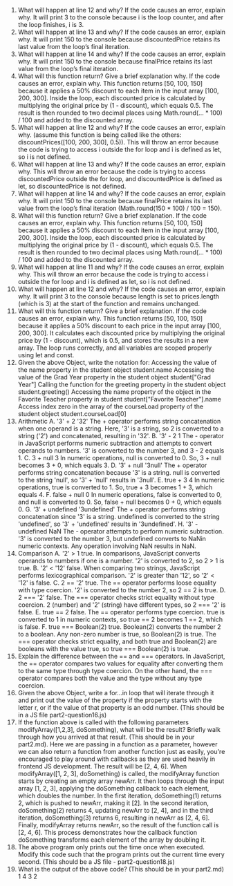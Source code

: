1. What will happen at line 12 and why? If the code causes an error, explain why.
   It will print 3 to the console because i is the loop counter, and after the loop finishes, i is 3.
2. What will happen at line 13 and why? If the code causes an error, explain why.
   It will print 150 to the console because discountedPrice retains its last value from the loop’s final iteration.
3. What will happen at line 14 and why? If the code causes an error, explain why.
   It will print 150 to the console because finalPrice retains its last value from the loop’s final iteration.
4. What will this function return? Give a brief explanation why. If the code causes an error, explain why.
   This function returns [50, 100, 150] because it applies a 50% discount to each item in the input array [100, 200, 300]. Inside the loop, each discounted price is calculated by multiplying the original price by (1 - discount), which equals 0.5. The result is then rounded to two decimal places using Math.round(... * 100) / 100 and added to the discounted array. 
5. What will happen at line 12 and why?  If the code causes an error, explain why. (assume this function is being called like the others: discountPrices([100, 200, 300], 0.5)).
   This will throw an error because the code is trying to access i outside the for loop and i is defined as let, so i is not defined.
6. What will happen at line 13 and why? If the code causes an error, explain why. 
   This will throw an error because the code is trying to access discountedPrice outside the for loop, and discountedPrice is defined as let, so discountedPrice is not defined.
7. What will happen at line 14 and why? If the code causes an error, explain why.
   It will print 150 to the console because finalPrice retains its last value from the loop’s final iteration (Math.round(150 * 100) / 100 = 150).
8. What will this function return? Give a brief explanation. If the code causes an error, explain why.
   This function returns [50, 100, 150] because it applies a 50% discount to each item in the input array [100, 200, 300]. Inside the loop, each discounted price is calculated by multiplying the original price by (1 - discount), which equals 0.5. The result is then rounded to two decimal places using Math.round(... * 100) / 100 and added to the discounted array.
9.  What will happen at line 11 and why? If the code causes an error, explain why.
    This will throw an error because the code is trying to access i outside the for loop and i is defined as let, so i is not defined.
10. What will happen at line 12 and why? If the code causes an error, explain why.
    It will print 3 to the console because length is set to prices.length (which is 3) at the start of the function and remains unchanged.
11. What will this function return? Give a brief explanation. If the code causes an error, explain why.
    This function returns [50, 100, 150] because it applies a 50% discount to each price in the input array [100, 200, 300]. It calculates each discounted price by multiplying the original price by (1 - discount), which is 0.5, and stores the results in a new array. The loop runs correctly, and all variables are scoped properly using let and const. 
12. Given the above Object, write the notation for:
    Accessing the value of the name property in the student object
    student.name
    Accessing the value of the Grad Year property in the student object
    student["Grad Year"]
    Calling the function for the greeting property in the student object
    student.greeting()
    Accessing the name property of the object in the Favorite Teacher property in student
    student["Favorite Teacher"].name
    Access index zero in the array of the courseLoad property of the student object
    student.courseLoad[0]
13. Arithmetic
    A. '3' + 2
    '32' The + operator performs string concatenation when one operand is a string. Here, '3' is a string, so 2 is converted to a string ('2') and concatenated, resulting in '32'.
    B. '3' - 2
    1 The - operator in JavaScript performs numeric subtraction and attempts to convert operands to numbers. '3' is converted to the number 3, and 3 - 2 equals 1.
    C. 3 + null
    3 In numeric operations, null is converted to 0. So, 3 + null becomes 3 + 0, which equals 3.
    D. '3' + null
    '3null' The + operator performs string concatenation because '3' is a string. null is converted to the string 'null', so '3' + 'null' results in '3null'.
    E. true + 3
    4 In numeric operations, true is converted to 1. So, true + 3 becomes 1 + 3, which equals 4.
    F. false + null
    0 In numeric operations, false is converted to 0, and null is converted to 0. So, false + null becomes 0 + 0, which equals 0.
    G. '3' + undefined
    '3undefined' The + operator performs string concatenation since '3' is a string. undefined is converted to the string 'undefined', so '3' + 'undefined' results in '3undefined'.
    H. '3' - undefined
    NaN The - operator attempts to perform numeric subtraction. '3' is converted to the number 3, but undefined converts to NaNin numeric contexts. Any operation involving NaN results in NaN.
14. Comparison
    A. '2' > 1 true. In comparisons, JavaScript converts operands to numbers if one is a number. '2' is converted to 2, so 2 > 1 is true.
    B. '2' < '12' false. When comparing two strings, JavaScript performs lexicographical comparison. '2'  is greater than '12', so '2' < '12' is false.
    C. 2 == '2' true. The == operator performs loose equality with type coercion. '2' is converted to the number 2, so 2 == 2 is true.
    D. 2 === '2' false. The === operator checks strict equality without type coercion. 2 (number) and '2' (string) have different types, so 2 === '2' is false.
    E. true == 2 false. The == operator performs type coercion. true is converted to 1 in numeric contexts, so true == 2 becomes 1 == 2, which is false.
    F. true === Boolean(2) true. Boolean(2) converts the number 2 to a boolean. Any non-zero number is true, so Boolean(2) is true. The === operator checks strict equality, and both true and Boolean(2) are booleans with the value true, so true === Boolean(2) is true.
15. Explain the difference between the == and === operators.
    In JavaScript, the == operator compares two values for equality after converting them to the same type through type coercion. On the other hand, the === operator compares both the value and the type without any type coercion.
16. Given the above Object, write a for...in loop that will iterate through it and print out the value of
    the property if the property starts with the letter r, or if the value of that property is an odd number.  (This should be in a JS file part2-question16.js)
17. If the function above is called with the following parameters modifyArray([1,2,3], doSomething), what
    will be the result? Briefly walk through how you arrived at that result. (This should be in your part2.md). Here we are passing in a function as a parameter, however we can also return a function from another function just as easily, you're encouraged to play around with callbacks as they are used heavily in frontend JS development. 
    The result will be [2, 4, 6]. When modifyArray([1, 2, 3], doSomething) is called, the modifyArray function starts by creating an empty array newArr. It then loops through the input array [1, 2, 3], applying the doSomething callback to each element, which doubles the number. In the first iteration, doSomething(1) returns 2, which is pushed to newArr, making it [2]. In the second iteration, doSomething(2) returns 4, updating newArr to [2, 4], and in the third iteration, doSomething(3) returns 6, resulting in newArr as [2, 4, 6]. Finally, modifyArray returns newArr, so the result of the function call is [2, 4, 6]. This process demonstrates how the callback function doSomething transforms each element of the array by doubling it.
18. The above program only prints out the time once when executed. Modify this code such that the program
    prints out the current time every second.  (This should be a JS file - part2-question18.js)
19. What is the output of the above code? (This should be in your part2.md)
    1
    4
    3
    2
